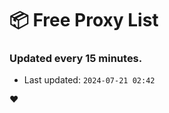 # :package: Free Proxy List
### Updated every 15 minutes.

- Last updated: `2024-07-21 02:42`

:heart:
